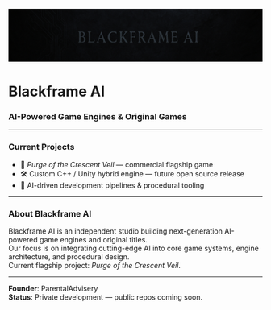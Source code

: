 ![Blackframe AI Banner](assets/BlackFrameBanner.jpg)

# Blackframe AI
### AI-Powered Game Engines & Original Games

---

### Current Projects

- 🏴 *Purge of the Crescent Veil* — commercial flagship game
- 🛠️ Custom C++ / Unity hybrid engine — future open source release
- 🤖 AI-driven development pipelines & procedural tooling

---

### About Blackframe AI

Blackframe AI is an independent studio building next-generation AI-powered game engines and original titles.  
Our focus is on integrating cutting-edge AI into core game systems, engine architecture, and procedural design.  
Current flagship project: *Purge of the Crescent Veil*.

---

**Founder**: ParentalAdvisery  
**Status**: Private development — public repos coming soon.
